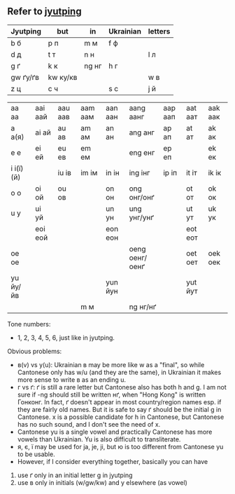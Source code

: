 ## Refer to [jyutping](https://en.wikipedia.org/wiki/Jyutping)

| Jyutping | but | in | Ukrainian | letters |
|----|----|----|---|---|
| b б | p п | m м | f ф
| d д | t т | n н |   | l л |
| g ґ | k к | ng нг | h г |   |
| gw ґу/ґв | kw ку/кв |    |   | w в |
| z ц | c ч |    | s с | j й |

|   |   |   |  |   |   |   |   |   |
|----|----|----|---|---|---|---|---|---|
| aa аа | aai аай | aau аав | aam аам | aan аан | aang аанг | aap аап | aat аат | aak аак |
| a а(я) | ai ай | au ав | am ам | an ан | ang анг | ap ап | at ат | ak ак |
| e е | ei ей | eu ев | em ем |  |  eng енг | ep еп |   | ek ек |
| i і(ї)(й) |   |  iu ів | im ім | in ін | ing інг | ip іп | it іт | ik ік |
| o о | oi ой | ou ов |   | on он | ong онг/онґ |   | ot от | ok ок |
| u у | ui уй |    |   | un ун | ung унг/унґ |   |  ut ут | uk ук |
|    | eoi еой |    |   | eon еон |   |   | eot еот |   |
| oe ое |    |    |   |   | oeng оенг/оенґ |   | oet оет | oek оек |
| yu йу/йв  |    |    |   | yun йун |   |   | yut йут |   |
|    |    |    | m м |   | ng нг/нґ |   |   |   |

Tone numbers:
- 1, 2, 3, 4, 5, 6, just like in jyutping.

Obvious problems:
- в(v) vs у(u): Ukrainian в may be more like w as a "final", so while Cantonese only has w/u (and they are the same), in Ukrainian it makes more sense to write в as an ending u.
- г vs ґ: ґ is still a rare letter but Cantonese also has both h and g. I am not sure if -ng should still be written нґ, when "Hong Kong" is written Гонконг. In fact, ґ doesn't appear in most country/region names esp. if they are fairly old names. But it is safe to say ґ should be the initial g in Cantonese. х is a possible candidate for h in Cantonese, but Cantonese has no such sound, and I don't see the need of х.
- Cantonese yu is a single vowel and practically Cantonese has more vowels than Ukrainian. Yu is also difficult to transliterate.
- я, є, ї may be used for ja, je, ji, but ю is too different from Cantonese yu to be usable.
- However, if I consider everything together, basically you can have
1. use ґ only in an initial letter g in jyutping
2. use в only in initials (w/gw/kw) and у elsewhere (as vowel)
